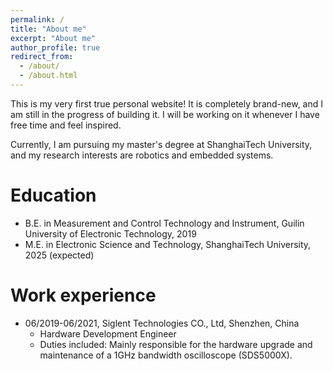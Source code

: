 ```yaml
---
permalink: /
title: "About me"
excerpt: "About me"
author_profile: true
redirect_from: 
  - /about/
  - /about.html
---
```

This is my very first true personal website! It is completely brand-new, and I am still in the progress of building it. I will be working on it whenever I have free time and feel inspired.

Currently, I am pursuing my master's degree at ShanghaiTech University, and my research interests are robotics and embedded systems.

Education
======
* B.E. in Measurement and Control Technology and Instrument, Guilin University of Electronic Technology, 2019
* M.E. in Electronic Science and Technology, ShanghaiTech University, 2025 (expected)

Work experience
======
* 06/2019-06/2021, Siglent Technologies CO., Ltd, Shenzhen, China
  * Hardware Development Engineer
  * Duties included: Mainly responsible for the hardware upgrade and maintenance of a 1GHz bandwidth oscilloscope
(SDS5000X).
